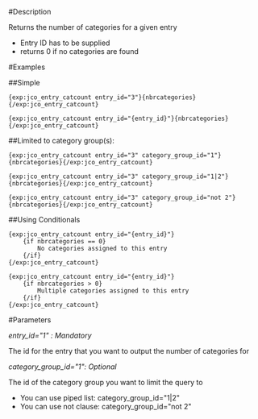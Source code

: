 #Description

Returns the number of categories for a given entry
* Entry ID has to be supplied
* returns 0 if no categories are found

#Examples

##Simple

	{exp:jco_entry_catcount entry_id="3"}{nbrcategories}{/exp:jco_entry_catcount}
	
	{exp:jco_entry_catcount entry_id="{entry_id}"}{nbrcategories}{/exp:jco_entry_catcount}

##Limited to category group(s):

	{exp:jco_entry_catcount entry_id="3" category_group_id="1"}{nbrcategories}{/exp:jco_entry_catcount}
	
	{exp:jco_entry_catcount entry_id="3" category_group_id="1|2"}{nbrcategories}{/exp:jco_entry_catcount}
	
	{exp:jco_entry_catcount entry_id="3" category_group_id="not 2"}{nbrcategories}{/exp:jco_entry_catcount}

##Using Conditionals

	{exp:jco_entry_catcount entry_id="{entry_id}"}
		{if nbrcategories == 0}
			No categories assigned to this entry
		{/if}
	{/exp:jco_entry_catcount}

	{exp:jco_entry_catcount entry_id="{entry_id}"}
		{if nbrcategories > 0}
			Multiple categories assigned to this entry
		{/if}
	{/exp:jco_entry_catcount}

#Parameters

*entry_id="1" : Mandatory*

The id for the entry that you want to output the number of categories for

*category_group_id="1": Optional*

The id of the category group you want to limit the query to
* You can use piped list: category_group_id="1|2"
* You can use not clause: category_group_id="not 2"